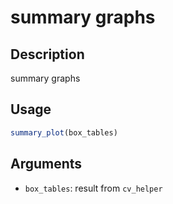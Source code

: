 # summary graphs

## Description

summary graphs

## Usage

```r
summary_plot(box_tables)
```

## Arguments

* `box_tables`: result from `cv_helper`

